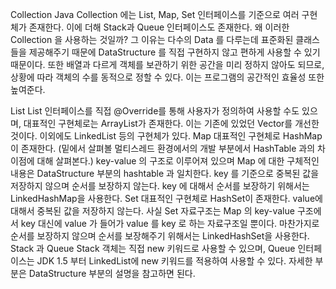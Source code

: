 Collection
Java Collection 에는 List, Map, Set 인터페이스를 기준으로 여러 구현체가 존재한다. 이에 더해 Stack과 Queue 인터페이스도 존재한다. 왜 이러한 Collection 을 사용하는 것일까? 그 이유는 다수의 Data 를 다루는데 표준화된 클래스들을 제공해주기 때문에 DataStructure 를 직접 구현하지 않고 편하게 사용할 수 있기 때문이다. 또한 배열과 다르게 객체를 보관하기 위한 공간을 미리 정하지 않아도 되므로, 상황에 따라 객체의 수를 동적으로 정할 수 있다. 이는 프로그램의 공간적인 효율성 또한 높여준다.

List
List 인터페이스를 직접 @Override를 통해 사용자가 정의하여 사용할 수도 있으며, 대표적인 구현체로는 ArrayList가 존재한다. 이는 기존에 있었던 Vector를 개선한 것이다. 이외에도 LinkedList 등의 구현체가 있다.
Map
대표적인 구현체로 HashMap이 존재한다. (밑에서 살펴볼 멀티스레드 환경에서의 개발 부분에서 HashTable 과의 차이점에 대해 살펴본다.) key-value 의 구조로 이루어져 있으며 Map 에 대한 구체적인 내용은 DataStructure 부분의 hashtable 과 일치한다. key 를 기준으로 중복된 값을 저장하지 않으며 순서를 보장하지 않는다. key 에 대해서 순서를 보장하기 위해서는 LinkedHashMap을 사용한다.
Set
대표적인 구현체로 HashSet이 존재한다. value에 대해서 중복된 값을 저장하지 않는다. 사실 Set 자료구조는 Map 의 key-value 구조에서 key 대신에 value 가 들어가 value 를 key 로 하는 자료구조일 뿐이다. 마찬가지로 순서를 보장하지 않으며 순서를 보장해주기 위해서는 LinkedHashSet을 사용한다.
Stack 과 Queue
Stack 객체는 직접 new 키워드로 사용할 수 있으며, Queue 인터페이스는 JDK 1.5 부터 LinkedList에 new 키워드를 적용하여 사용할 수 있다. 자세한 부분은 DataStructure 부분의 설명을 참고하면 된다.